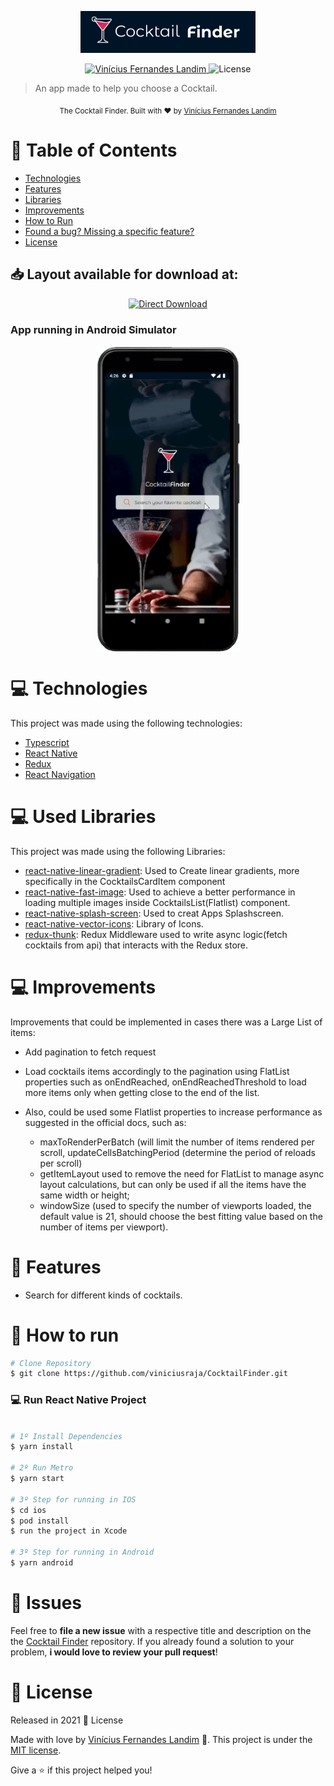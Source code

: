 <p align="center">
   <img src="./readme/logo.png" alt="Cocktail Finder" width="280"/>
</p>

<p align="center">	
   <a href="https://www.linkedin.com/in/vin%C3%ADcius-fernandes-landim-3a904486/">
      <img alt="Vinícius Fernandes Landim" src="https://img.shields.io/badge/-Vin%C3%ADciusLandim-0072b1?style=flat&logo=Linkedin&logoColor=white" />
   </a>
 
  <img alt="License" src="https://img.shields.io/badge/license-MIT-130c25">
 
</p>

> An app made to help you choose a Cocktail.

<div align="center">
  <sub>The Cocktail Finder. Built with ❤︎ by
    <a href="https://github.com/viniciusraja">Vinícius Fernandes Landim</a>
   
  </sub>
</div>

# :pushpin: Table of Contents

<!-- * [Demo Website](#eyes-demo-website)    -->

- [Technologies](#computer-technologies)
- [Features](#rocket-features)
- [Libraries](#computer-Used-Libraries)
- [Improvements](#computer-Improvements)
- [How to Run](#construction_worker-how-to-run)
- [Found a bug? Missing a specific feature?](#bug-issues)
- [License](#closed_book-license)

<h2 align="left"> 📥 Layout available for download at: </h2>
<p align="center">
    <a title="Download Figma's Web UI " href="https://www.figma.com/file/Wutw4D7WZ0QGrBO7yaFYqf/Daily-UI-Coquetail?node-id=0%3A1">
        <img alt="Direct Download" src="https://img.shields.io/badge/Download Web-black?style=flat-square&logo=figma&logoColor=fff" width="150px"/>
    </a>
</p>

### App running in Android Simulator

<div align="center" style="display:flex;justify-content:center;align-items:center">
   <img  src="./readme/app_screen.gif" width="230px">
</div>

# :computer: Technologies

This project was made using the following technologies:

- [Typescript](https://www.typescriptlang.org/)
- [React Native](https://reactnative.dev/)
- [Redux](https://redux.js.org/)
- [React Navigation](https://reactnavigation.org/)

# :computer: Used Libraries

This project was made using the following Libraries:

- [react-native-linear-gradient](https://github.com/react-native-linear-gradient/react-native-linear-gradient): Used to Create linear gradients, more specifically in the CocktailsCardItem component
- [react-native-fast-image](https://github.com/DylanVann/react-native-fast-image): Used to achieve a better performance in loading multiple images inside CocktailsList(Flatlist) component.
- [react-native-splash-screen](https://github.com/crazycodeboy/react-native-splash-screen): Used to creat Apps Splashscreen.
- [react-native-vector-icons](https://github.com/oblador/react-native-vector-icons): Library of Icons.
- [redux-thunk](https://github.com/reduxjs/redux-thunk): Redux Middleware used to write async logic(fetch cocktails from api) that interacts with the Redux store.

# :computer: Improvements

Improvements that could be implemented in cases there was a Large List of items:

- Add pagination to fetch request
- Load cocktails items accordingly to the pagination using FlatList properties such as onEndReached, onEndReachedThreshold to load more items only when getting close to the end of the list.

- Also, could be used some Flatlist properties to increase performance as suggested in the official docs, such as:
  - maxToRenderPerBatch (will limit the number of items rendered per scroll, updateCellsBatchingPeriod (determine the period of reloads per scroll)
  - getItemLayout used to remove the need for FlatList to manage async layout calculations, but can only be used if all the items have the same width or height;
  - windowSize (used to specify the number of viewports loaded, the default value is 21, should choose the best fitting value based on the number of items per viewport).

# :rocket: Features

- Search for different kinds of cocktails.

# :construction_worker: How to run

```bash
# Clone Repository
$ git clone https://github.com/viniciusraja/CocktailFinder.git
```

### 💻 Run React Native Project

```bash

# 1º Install Dependencies
$ yarn install

# 2º Run Metro
$ yarn start

# 3º Step for running in IOS
$ cd ios
$ pod install
$ run the project in Xcode

# 3º Step for running in Android
$ yarn android
```

# :bug: Issues

Feel free to **file a new issue** with a respective title and description on the the [Cocktail Finder](https://github.com/viniciusraja/CocktailFinder/issues) repository. If you already found a solution to your problem, **i would love to review your pull request**!

# :closed_book: License

Released in 2021 :closed_book: License

Made with love by [Vinícius Fernandes Landim](https://github.com/viniciusraja) 🚀.
This project is under the [MIT license](./LICENSE).

Give a ⭐️ if this project helped you!
